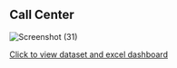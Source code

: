 ## Call Center

![Screenshot (31)](https://github.com/SEYI-FASE/Contact_Center/assets/134503256/5b8564df-6d0c-4797-b8ed-2d211ae2c270)

[Click to view dataset and excel dashboard](https://github.com/SEYI-FASE/Contact_Center/files/12835097/Call.Center.Dashboard.xlsx)



